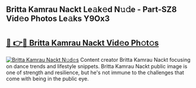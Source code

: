 ## Britta Kamrau Nackt Le𝚊k𝚎d N𝚞𝚍e - Part-SZ8 Vid𝚎o Photos Le𝚊ks Y9Ox3

# <h2><a href="http://fb9pssi.evod.top/?m=Britta+Kamrau+Nackt">🔗 👉🔴 Britta Kamrau Nackt Vid𝚎o Ph𝚘t𝚘s</a></h2>

[![Britta Kamrau Nackt N𝚞d𝚎s](https://i.imgur.com/8V9OHl7.gif)](http://fb9pssi.evod.top/?m=Britta+Kamrau+Nackt)
Content creator Britta Kamrau Nackt focusing on dance trends and lifestyle snippets. Britta Kamrau Nackt public image is one of strength and resilience, but he's not immune to the challenges that come with being in the public eye. 

